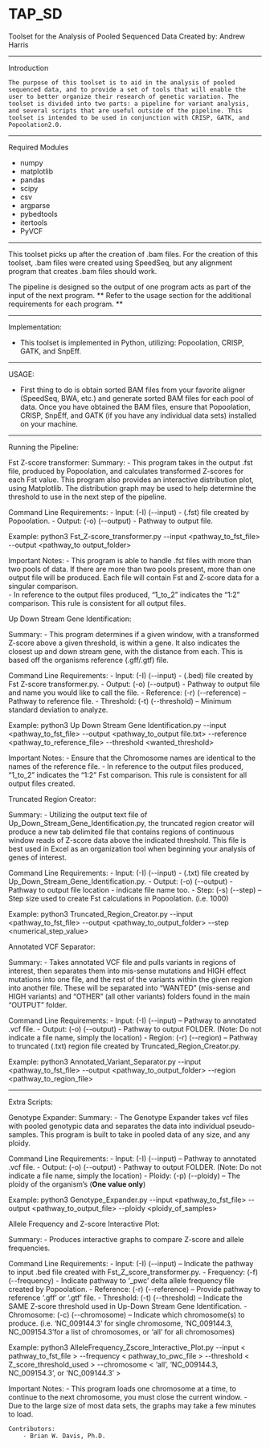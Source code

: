 # TAP_SD
Toolset for the Analysis of Pooled Sequenced Data
Created by: Andrew Harris

__________________________________________________________________________________________________________________________________________

Introduction

	The purpose of this toolset is to aid in the analysis of pooled sequenced data, and to provide a set of tools that will enable the user to better organize their research of genetic variation. The toolset is divided into two parts: a pipeline for variant analysis, and several scripts that are useful outside of the pipeline. This toolset is intended to be used in conjunction with CRISP, GATK, and Popoolation2.0. 

__________________________________________________________________________________________________________________________________________

Required Modules
- numpy
- matplotlib
- pandas
- scipy
- csv
- argparse 
- pybedtools
- itertools
- PyVCF
__________________________________________________________________________________________________________________________________________

This toolset picks up after the creation of .bam files. For the creation of this toolset, .bam files were created using SpeedSeq, but any alignment program that creates .bam files should work. 

The pipeline is designed so the output of one program acts as part of the input of the next program. ** Refer to the usage section for the additional requirements for each program. **

__________________________________________________________________________________________________________________________________________
Implementation:

- This toolset is implemented in Python, utilizing: Popoolation, CRISP, GATK, and SnpEff. 
__________________________________________________________________________________________________________________________________________

USAGE:

- First thing to do is obtain sorted BAM files from your favorite aligner (SpeedSeq, BWA, etc.) and generate sorted BAM files for each pool of data. Once you have obtained the BAM files, ensure that Popoolation, CRISP, SnpEff, and GATK (if you have any individual data sets) installed on your machine. 
__________________________________________________________________________________________________________________________________________


Running the Pipeline:


Fst Z-score transformer:
  Summary:
    - This program takes in the output .fst file, produced by Popoolation, and calculates transformed Z-scores for each Fst value. This         program also provides an interactive distribution plot, using Matplotlib. The distribution graph may be used to help determine the         threshold to use in the next step of the pipeline. 

  Command Line Requirements:
    - Input: (-I) (--input) - (.fst) file created by Popoolation.
    - Output: (-o) (--output) - Pathway to output file. 

  Example:
    python3 Fst_Z-score_transformer.py --input <pathway_to_fst_file> --output <pathway_to output_folder>

  Important Notes:
    - This program is able to handle .fst files with more than two pools of data. If there are more than two pools present, more than one      output file will be produced. Each file will contain Fst and Z-score data for a singular comparison.  
    - In reference to the output files produced, “1_to_2” indicates the “1:2” comparison. This rule is consistent for all output files.  
	


Up Down Stream Gene Identification:

  Summary:
    - This program determines if a given window, with a transformed Z-score above a given threshold, is within a gene. It also indicates        the closest up and down stream gene, with the distance from each. This is based off the organisms reference (.gff/.gtf) file.

  Command Line Requirements:
     - Input: (-I) (--input) - (.bed) file created by Fst Z-score transformer.py.
     - Output: (-o) (--output) - Pathway to output file and name you would like to call the file.
     - Reference: (-r) (--reference) – Pathway to reference file.
     - Threshold: (-t) (--threshold) – Minimum standard deviation to analyze. 

  Example:
    python3 Up Down Stream Gene Identification.py --input <pathway_to_fst_file> --output <pathway_to_output file.txt> --reference             <pathway_to_reference_file> --threshold <wanted_threshold>

  Important Notes:
    - Ensure that the Chromosome names are identical to the names of the reference file. 
    - In reference to the output files produced, “1_to_2” indicates the “1:2” Fst comparison. This rule is consistent for all output files      created.



Truncated Region Creator:

  Summary:
    - Utilizing the output text file of Up_Down_Stream_Gene_Identification.py, the truncated region creator will produce a new tab              delimited file that contains regions of continuous window reads of Z-score data above the indicated threshold. This file is best used      in Excel as an organization tool when beginning your analysis of genes of interest. 

  Command Line Requirements:
    - Input: (-I) (--input) - (.txt) file created by Up_Down_Stream_Gene_Identification.py.
    - Output: (-o) (--output) - Pathway to output file location - indicate file name too. 
    - Step: (-s) (--step) – Step size used to create Fst calculations in Popoolation. (i.e. 1000)

  Example:
    python3 Truncated_Region_Creator.py --input <pathway_to_fst_file> --output <pathway_to_output_folder> --step <numerical_step_value>



Annotated VCF Separator:

  Summary:
    - Takes annotated VCF file and pulls variants in regions of interest, then separates them into mis-sense mutations and HIGH effect          mutations into one file, and the rest of the variants within the given region into another file. These will be separated into              “WANTED” (mis-sense and HIGH variants) and “OTHER” (all other variants) folders found in the main “OUTPUT” folder. 

  Command Line Requirements:
    - Input: (-I) (--input) – Pathway to annotated .vcf file.
    - Output: (-o) (--output) - Pathway to output FOLDER. (Note: Do not indicate a file name, simply the location)
    - Region: (-r) (--region) – Pathway to truncated (.txt) region file created by Truncated_Region_Creator.py.

  Example:
    python3 Annotated_Variant_Separator.py --input <pathway_to_fst_file> --output <pathway_to_output_folder> --region                         <pathway_to_region_file>

__________________________________________________________________________________________________________________________________________


Extra Scripts:

Genotype Expander:
  Summary:
    - The Genotype Expander takes vcf files with pooled genotypic data and separates the data into individual pseudo-samples. This               program is built to take in pooled data of any size, and any ploidy. 

  Command Line Requirements:
    - Input: (-I) (--input) – Pathway to annotated .vcf file.
    - Output: (-o) (--output) - Pathway to output FOLDER. (Note: Do not indicate a file name, simply the location)
    - Ploidy: (-p) (--ploidy) – The ploidy of the organism’s (**One value only**)

  Example:
      python3 Genotype_Expander.py --input <pathway_to_fst_file> --output <pathway_to_output_file> --ploidy <ploidy_of_samples>



Allele Frequency and Z-score Interactive Plot:

  Summary:
    -	Produces interactive graphs to compare Z-score and allele frequencies. 

  Command Line Requirements:
    - Input: (-I) (--input) – Indicate the pathway to input .bed file created with Fst_Z_score_transformer.py.
    - Frequency: (-f) (--frequency) - Indicate pathway to ‘_pwc’ delta allele frequency file created by Popoolation.
    - Reference: (-r) (--reference) – Provide pathway to reference ‘.gff’ or ‘.gtf’ file.
    - Threshold: (-t) (--threshold) – Indicate the SAME Z-score threshold used in Up-Down Stream Gene Identification.
    - Chromosome: (-c) (--chromosome) – Indicate which chromosome(s) to produce. (i.e. ‘NC_009144.3’ for single chromosome, ‘NC_009144.3,       NC_009154.3’for a list of chromosomes, or ‘all’ for all chromosomes)
 
  Example:
    python3 AlleleFrequency_Zscore_Interactive_Plot.py --input < pathway_to_fst_file > --frequency < pathway_to_pwc_file > --threshold <        Z_score_threshold_used > --chromosome < ‘all’, ‘NC_009144.3, NC_009154.3’, or ‘NC_009144.3’ >

  Important Notes:
    - This program loads one chromosome at a time, to continue to the next chromosome, you must close the current window. 
    - Due to the large size of most data sets, the graphs may take a few minutes to load. 
    
    
    
    
    Contributors:
    	- Brian W. Davis, Ph.D.
